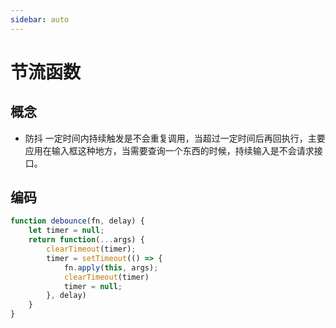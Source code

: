 ```yaml
---
sidebar: auto
---
```


# 节流函数

## 概念
* 防抖 一定时间内持续触发是不会重复调用，当超过一定时间后再回执行，主要应用在输入框这种地方，当需要查询一个东西的时候，持续输入是不会请求接口。

## 编码
```js
function debounce(fn, delay) {
	let timer = null;
	return function(...args) {
		clearTimeout(timer);
		timer = setTimeout(() => {
			fn.apply(this, args);
			clearTimeout(timer)
			timer = null;
		}, delay)
	}
}
```